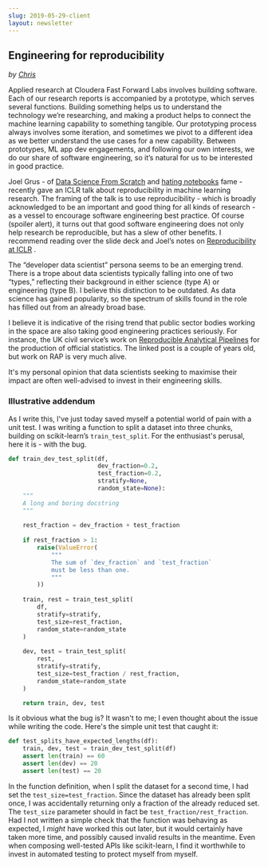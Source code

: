 ```yaml
---
slug: 2019-05-29-client
layout: newsletter
---
```


## Engineering for reproducibility

_by [Chris](https://twitter.com/_cjwallace)_

Applied research at Cloudera Fast Forward Labs involves building software. Each of our research reports is accompanied by a prototype, which serves several functions. Building something helps us to understand the technology we’re researching, and making a product helps to connect the machine learning capability to something tangible. Our prototyping process always involves some iteration, and sometimes we pivot to a different idea as we better understand the use cases for a new capability. Between prototypes, ML app dev engagements, and following our own interests, we do our share of software engineering, so it’s natural for us to be interested in good practice.

Joel Grus - of [Data Science From Scratch](https://github.com/joelgrus/data-science-from-scratch) and [hating notebooks](http://preview.pyvideo.org/jupytercon-2018/i-dont-like-notebooks-joel-grus-allen-institute-for-artificial-intelligence.html) fame - recently gave an ICLR talk about reproducibility in machine learning research. The framing of the talk is to use reproducibility - which is broadly acknowledged to be an important and good thing for all kinds of research - as a vessel to encourage software engineering best practice. Of course (spoiler alert), it turns out that good software engineering does not only help research be reproducible, but has a slew of other benefits. I recommend reading over the slide deck and Joel’s notes on [Reproducibility at ICLR](https://docs.google.com/presentation/d/1yHLPvPhUs2KGI5ZWo0sU-PKU3GimAk3iTsI38Z-B5Gw/edit#slide=id.p) .

The “developer data scientist” persona seems to be an emerging trend. There is a trope about data scientists typically falling into one of two “types,” reflecting their background in either science (type A) or engineering (type B). I believe this distinction to be outdated. As data science has gained popularity, so the spectrum of skills found in the role has filled out from an already broad base. 

I believe it is indicative of the rising trend that public sector bodies working in the space are also taking good engineering practices seriously. For instance, the UK civil service’s work on [Reproducible Analytical Pipelines](https://dataingovernment.blog.gov.uk/2017/03/27/reproducible-analytical-pipeline/) for the production of official statistics. The linked post is a couple of years old, but work on RAP is very much alive.

It's my personal opinion that data scientists seeking to maximise their impact are often well-advised to invest in their engineering skills.

### Illustrative addendum
As I write this, I've just today saved myself a potential world of pain with a unit test. I was writing a function to split a dataset into three chunks, building on scikit-learn’s `train_test_split`. For the enthusiast's perusal, here it is - with the bug.

```python
def train_dev_test_split(df,
                         dev_fraction=0.2,
                         test_fraction=0.2,
                         stratify=None,
                         random_state=None):
    """
    A long and boring docstring
    """
    
    rest_fraction = dev_fraction + test_fraction
    
    if rest_fraction > 1:
        raise(ValueError(
            """
            The sum of `dev_fraction` and `test_fraction`
            must be less than one.
            """
        ))
    
    train, rest = train_test_split(
        df,
        stratify=stratify,
        test_size=rest_fraction,
        random_state=random_state
    )
    
    dev, test = train_test_split(
        rest,
        stratify=stratify,
        test_size=test_fraction / rest_fraction,
        random_state=random_state
    )

    return train, dev, test
```

Is it obvious what the bug is? It wasn't to me; I even thought about the issue while writing the code. Here's the simple unit test that caught it:

```python
def test_splits_have_expected_lengths(df):
    train, dev, test = train_dev_test_split(df)
    assert len(train) == 60
    assert len(dev) == 20
    assert len(test) == 20
```

In the function definition, when I split the dataset for a second time, I had set the `test_size=test_fraction`.  Since the dataset has already been split once, I was accidentally returning only a fraction of the already reduced set. The `test_size` parameter should in fact be `test_fraction/rest_fraction`. Had I not written a simple check that the function was behaving as expected, I _might_ have worked this out later, but it would certainly have taken more time, and possibly caused invalid results in the meantime. Even when composing well-tested APIs like scikit-learn, I find it worthwhile to invest in automated testing to protect myself from myself.
